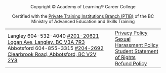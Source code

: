 <footer class="container">

<center>
Copyright &copy; <?php echo date ('Y'); ?> Academy of Learning&reg; Career College <br>

Certified with the [Private Training Institutions Branch (PTIB)](https://www.privatetraininginstitutions.gov.bc.ca) of the BC Ministry of Advanced Education and Skills Training
</center>

| | | |
|---|---|---|
| Langley 604-532-4040 [#201-20621 Logan Ave, Langley, BC  V3A 7R3](https://g.page/aolcclangley?share) <br> Abbotsford 604-855-3315 [#204-2692 Clearbrook Road, Abbotsford, BC  V2V 2Y8](https://goo.gl/maps/RyQKvXxeWe7oUT867)| |<span align="right">[Privacy Policy](./privacy-policy/index.html) <br> [Sexual Harassment Policy](./handbook/#preventing-and-responding-to-sexual-violence-and-misconduct-policy) <br> [Student Statement of Rights](./handbook/#student-statement-of-rights) <br> [Refund Policy](./handbook/#withdrawal-and-refund-policy)</span> |

</footer>
